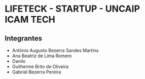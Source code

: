 # LIFETECK - STARTUP - UNCAIP ICAM TECH

<h2>Integrantes</h2>
<ul>
  <li>Antônio Augusto Bezerra Sandes Martins<li>Ana Beatriz de Lima Romero
  <li>Danilo
    <li>Guilherme Brito de Oliveira
      <li>Gabriel Bezerra Pereira

